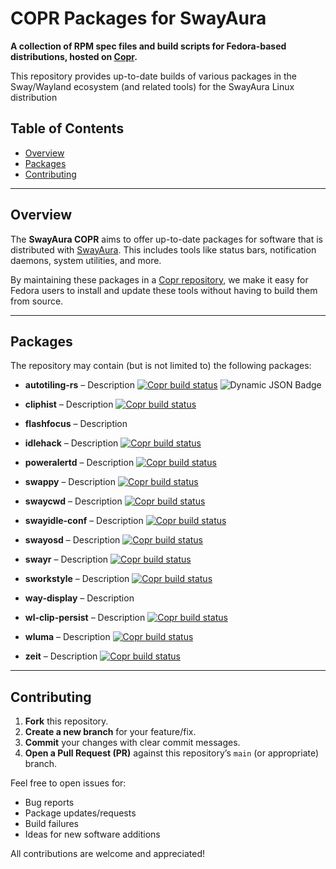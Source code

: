 # COPR Packages for SwayAura

**A collection of RPM spec files and build scripts for Fedora-based distributions, hosted on [Copr](https://copr.fedorainfracloud.org/).**

This repository provides up-to-date builds of various packages in the Sway/Wayland ecosystem (and related tools) for the SwayAura Linux distribution

## Table of Contents

- [Overview](#overview)
- [Packages](#packages)
- [Contributing](#contributing)

---

## Overview

The **SwayAura COPR** aims to offer up-to-date packages for software that is distributed with [SwayAura](https://github.com/SwayAura/SwayAura). This includes tools like status bars, notification daemons, system utilities, and more.

By maintaining these packages in a [Copr repository](https://copr.fedorainfracloud.org/), we make it easy for Fedora users to install and update these tools without having to build them from source.

---

## Packages

The repository may contain (but is not limited to) the following packages:

- **autotiling-rs** – Description [![Copr build status](https://copr.fedorainfracloud.org/coprs/maximizerr/SwayAura/package/autotiling-rs/status_image/last_build.png)](https://copr.fedorainfracloud.org/coprs/maximizerr/SwayAura/package/autotiling-rs/) ![Dynamic JSON Badge](https://img.shields.io/badge/dynamic/json?url=https%3A%2F%2Fcopr.fedorainfracloud.org%2Fapi_3%2Fpackage%2F%3Fownername%3Dmaximizerr%26projectname%3DSwayAura%26packagename%3Dautotiling-rs%26with_latest_build%3Dfalse%26with_latest_succeeded_build%3Dtrue&query=%24.builds.latest_succeeded.source_package.version&style=flat-square&label=VERSION&link=https%3A%2F%2Fcopr.fedorainfracloud.org%2Fcoprs%2Fmaximizerr%2FSwayAura%2Fpackage%2Fautotiling-rs%2F)



- **cliphist** – Description [![Copr build status](https://copr.fedorainfracloud.org/coprs/maximizerr/SwayAura/package/cliphist/status_image/last_build.png)](https://copr.fedorainfracloud.org/coprs/maximizerr/SwayAura/package/cliphist/)
- **flashfocus** – Description
- **idlehack** – Description  [![Copr build status](https://copr.fedorainfracloud.org/coprs/maximizerr/SwayAura/package/idlehack/status_image/last_build.png)](https://copr.fedorainfracloud.org/coprs/maximizerr/SwayAura/package/idlehack/)
- **poweralertd** – Description  [![Copr build status](https://copr.fedorainfracloud.org/coprs/maximizerr/SwayAura/package/poweralertd/status_image/last_build.png)](https://copr.fedorainfracloud.org/coprs/maximizerr/SwayAura/package/poweralertd/)
- **swappy** – Description [![Copr build status](https://copr.fedorainfracloud.org/coprs/maximizerr/SwayAura/package/swappy-git/status_image/last_build.png)](https://copr.fedorainfracloud.org/coprs/maximizerr/SwayAura/package/swappy-git/)
- **swaycwd** – Description [![Copr build status](https://copr.fedorainfracloud.org/coprs/maximizerr/SwayAura/package/swaycwd/status_image/last_build.png)](https://copr.fedorainfracloud.org/coprs/maximizerr/SwayAura/package/swaycwd/)
- **swayidle-conf** – Description [![Copr build status](https://copr.fedorainfracloud.org/coprs/maximizerr/SwayAura/package/swayidle-conf/status_image/last_build.png)](https://copr.fedorainfracloud.org/coprs/maximizerr/SwayAura/package/swayidle-conf/)
- **swayosd** – Description [![Copr build status](https://copr.fedorainfracloud.org/coprs/maximizerr/SwayAura/package/swayosd/status_image/last_build.png)](https://copr.fedorainfracloud.org/coprs/maximizerr/SwayAura/package/swayosd/)
- **swayr** – Description [![Copr build status](https://copr.fedorainfracloud.org/coprs/maximizerr/SwayAura/package/swayr/status_image/last_build.png)](https://copr.fedorainfracloud.org/coprs/maximizerr/SwayAura/package/swayr/)
- **sworkstyle** – Description [![Copr build status](https://copr.fedorainfracloud.org/coprs/maximizerr/SwayAura/package/sworkstyle/status_image/last_build.png)](https://copr.fedorainfracloud.org/coprs/maximizerr/SwayAura/package/sworkstyle/)
- **way-display** – Description 
- **wl-clip-persist** – Description [![Copr build status](https://copr.fedorainfracloud.org/coprs/maximizerr/SwayAura/package/wl-clip-persist/status_image/last_build.png)](https://copr.fedorainfracloud.org/coprs/maximizerr/SwayAura/package/wl-clip-persist/)
- **wluma** – Description [![Copr build status](https://copr.fedorainfracloud.org/coprs/maximizerr/SwayAura/package/wluma/status_image/last_build.png)](https://copr.fedorainfracloud.org/coprs/maximizerr/SwayAura/package/wluma/)
- **zeit** – Description [![Copr build status](https://copr.fedorainfracloud.org/coprs/maximizerr/SwayAura/package/zeit/status_image/last_build.png)](https://copr.fedorainfracloud.org/coprs/maximizerr/SwayAura/package/zeit/)

---

## Contributing

1. **Fork** this repository.
2. **Create a new branch** for your feature/fix.
3. **Commit** your changes with clear commit messages.
4. **Open a Pull Request (PR)** against this repository’s `main` (or appropriate) branch.

Feel free to open issues for:
- Bug reports
- Package updates/requests
- Build failures
- Ideas for new software additions

All contributions are welcome and appreciated!
